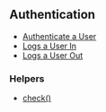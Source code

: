 ## Authentication

* [Authenticate a User](/sentry-2/authentication)
* [Logs a User In](/sentry-2/authentication/login)
* [Logs a User Out](/sentry-2/authentication/logout)

### Helpers

* [check()](/sentry-2/authentication/helpers#check-if-the-user-is-logged-in)
